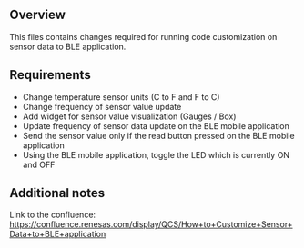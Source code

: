 
## Overview
This files contains changes required for running code customization on sensor data to BLE application.

## Requirements
- Change temperature sensor units (C to F and F to C)
- Change frequency of sensor value update
- Add widget for sensor value visualization (Gauges / Box)
- Update frequency of sensor data update on the BLE mobile application
- Send the sensor value only if the read button pressed on the BLE mobile application
- Using the BLE mobile application, toggle the LED which is currently ON and OFF

## Additional notes
Link to the confluence: https://confluence.renesas.com/display/QCS/How+to+Customize+Sensor+Data+to+BLE+application
